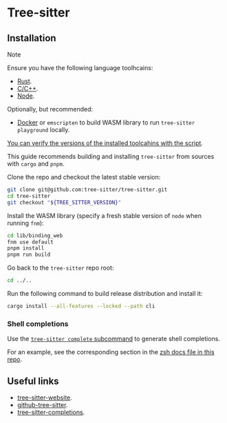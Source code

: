 # Tree-sitter

## Installation

> [!NOTE]
>
> Ensure you have the following language toolhcains:
> - [Rust](../system-setup/toolchains/rust/README.md).
> - [C/C++](../system-setup/toolchains/llvm/README.md).
> - [Node](../system-setup/toolchains/node/README.md).
>
> Optionally, but recommended:
> - [Docker](../system-setup/toolchains/docker/README.md) or `emscripten` to build WASM library to run `tree-sitter playground` locally.
>
> [You can verify the versions of the installed toolcahins with the script](../system-setup/toolchains/README.md#verify-versions-of-the-installed-toolchains).

This guide recommends building and installing `tree-sitter` from sources with `cargo` and `pnpm`.

Clone the repo and checkout the latest stable version:

```bash
git clone git@github.com:tree-sitter/tree-sitter.git
cd tree-sitter
git checkout "${TREE_SITTER_VERSION}"
```

Install the WASM library (specify a fresh stable version of `node` when running `fnm`):

```bash
cd lib/binding_web
fnm use default
pnpm install
pnpm run build
```

Go back to the `tree-sitter` repo root:

```bash
cd ../..
```

Run the following command to build release distribution and install it:

```bash
cargo install --all-features --locked --path cli
```

### Shell completions

Use the [`tree-sitter complete` subcommand][tree-sitter-completions] to generate shell completions.

For an example, see the corresponding section in the [zsh docs file in this repo](../../zsh/README.md#tree-sitter).

## Useful links

- [tree-sitter-website][tree-sitter-website].
- [github-tree-sitter][github-tree-sitter].
- [tree-sitter-completions][tree-sitter-completions].

[tree-sitter-website]: <https://tree-sitter.github.io/tree-sitter/index.html>
[github-tree-sitter]: <https://github.com/tree-sitter/tree-sitter>
[tree-sitter-completions]: <https://tree-sitter.github.io/tree-sitter/cli/complete.html>

